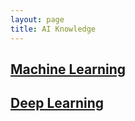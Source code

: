 ```yaml
---
layout: page
title: AI Knowledge
---
```


<div class="course-cards">
  <!-- Machine Learning Card -->
  <div class="course-card">
    <h2><a href="/ai-knowledge/machine-learning/">Machine Learning</a></h2>
  </div>

  <!-- Deep Learning Card -->
  <div class="course-card">
    <h2><a href="/ai-knowledge/deep-learning/">Deep Learning</a></h2>
  </div>

  <!-- Add more courses as needed -->
</div>